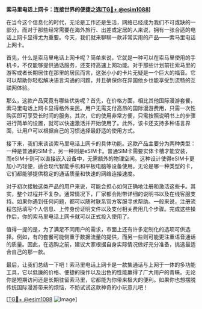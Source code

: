 **索马里电话上网卡：连接世界的便捷之选[[TG💪+ @esim1088](https://t.me/s/esim1088)]**

在当今这个信息化的时代，无论是工作还是生活，网络已经成为我们不可或缺的一部分。而对于那些经常需要在海外旅行、出差或定居的人来说，拥有一张合适的电话上网卡显得尤为重要。今天，我们就来聊聊一款非常实用的产品——索马里电话上网卡。

首先，什么是索马里电话上网卡呢？简单来说，它就是一种可以在索马里使用的手机卡，不仅能够提供通话服务，还支持高速上网功能。对于那些计划前往索马里的游客或者长期居住在那里的居民而言，这张小小的卡片无疑是一个巨大的福音。它可以帮助你轻松解决语言沟通的问题，并且确保你在异国他乡也能享受到流畅的互联网体验。

那么，这款产品究竟有哪些优势呢？首先，在价格方面，相比其他国际漫游套餐，索马里电话上网卡显得格外亲民。用户无需支付高昂的国际漫游费用，只需一次性购买即可享受长时间的服务。其次，它的使用非常方便，只需按照说明书上的步骤进行简单的设置，就可以快速激活并开始使用了。此外，该卡还支持多种语言界面，让用户可以根据自己的习惯选择最舒适的使用方式。

接下来，我们来谈谈索马里电话上网卡的具体功能。这款产品主要分为两种类型：一种是普通的SIM卡，另一种则是eSIM卡。普通SIM卡需要实体卡槽才能安装，而eSIM卡则可以直接嵌入设备中，无需额外的物理空间。这种设计使得eSIM卡更加小巧轻便，适合现代智能手机和平板电脑等设备使用。无论是哪一种类型的卡，它们都能够提供稳定的通话质量和快速的网络连接速度。

对于初次接触这类产品的用户来说，可能会担心如何正确地注册和激活这些卡。其实，整个过程并不复杂。通常情况下，厂家都会附带详细的说明书以及在线客服支持。如果你遇到任何问题，都可以随时联系官方客服寻求帮助。一般来说，注册流程包括填写个人信息、上传身份证明文件以及支付相关费用几个步骤。完成这些操作后，你的索马里电话上网卡就可以正式投入使用了。

值得一提的是，为了满足不同用户的需求，市面上还有许多定制化的选项可供选择。例如，有的套餐可能侧重于数据流量的提供，而另一些则可能更注重语音通话的质量。因此，在选购之前，建议大家根据自身实际情况做好充分准备，挑选最适合自己的那一款。

最后，让我们总结一下吧！索马里电话上网卡是一款集通话与上网于一体的多功能工具，它以低廉的价格、便捷的操作以及出色的性能赢得了广大用户的青睐。无论你是短期访问还是长期驻留索马里，它都能为你带来极大的便利。如果你也想摆脱传统国际漫游带来的烦恼，不妨试试这款神奇的小玩意儿吧！

[[TG💪+ @esim1088](https://t.me/s/esim1088) ![Image](https://i.postimg.cc/4NQfJmqS/Snipaste-2025-05-13-00-14-12.png)]